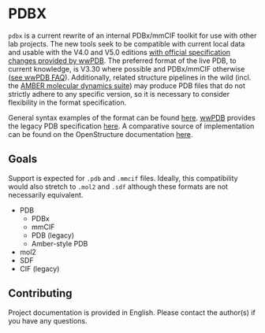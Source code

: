 # PDBX

`pdbx` is a current rewrite of an internal PDBx/mmCIF toolkit for use with other lab projects. The new tools seek to be compatible with current local data and usable with the V4.0 and V5.0 editions [with official specification changes provided by wwPDB](https://mmcif.wwpdb.org/). The preferred format of the live PDB, to current knowledge, is V3.30 where possible and PDBx/mmCIF otherwise ([see wwPDB FAQ](https://mmcif.wwpdb.org/docs/faqs/pdbx-mmcif-faq-general.html)). Additionally, related structure pipelines in the wild (incl. the [AMBER molecular dynamics suite](http://ambermd.org/)) may produce PDB files that do not strictly adhere to any specific version, so it is necessary to consider flexibility in the format specification.

General syntax examples of the format can be found [here](https://mmcif.wwpdb.org/docs/tutorials/mechanics/pdbx-mmcif-syntax.html). [wwPDB](https://www.wwpdb.org/) provides the legacy PDB specification [here](https://www.wwpdb.org/documentation/file-format). A comparative source of implementation can be found on the OpenStructure documentation [here](https://openstructure.org/docs/dev/io/structure_formats/).

## Goals

Support is expected for `.pdb` and `.mmcif` files. Ideally, this compatibility would also stretch to `.mol2` and `.sdf` although these formats are not necessarily equivalent.

- PDB
  - PDBx
  - mmCIF
  - PDB (legacy)
  - Amber-style PDB
- mol2
- SDF
- CIF (legacy)

## Contributing

Project documentation is provided in English. Please contact the author(s) if you have any questions.
